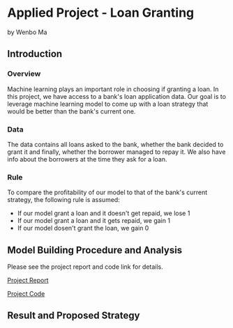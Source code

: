 # Applied Project - Loan Granting
by Wenbo Ma

## Introduction

### Overview

Machine learning plays an important role in choosing if granting a loan. In this project, we have access to a bank's loan application data. Our goal is to leverage machine learning model to come up with a loan strategy that would be better than the bank's current one.

### Data

The data contains all loans asked to the bank, whether the bank decided to grant it and finally, whether the borrower managed to repay it. We also have info about the borrowers at the time they ask for a loan.

### Rule

To compare the profitability of our model to that of the bank's current strategy, the following rule is assumed:

  * If our model grant a loan and it doesn't get repaid, we lose 1
  * If our model grant a loan and it gets repaid, we gain 1
  * If our model dosen't grant the loan, we gain 0

## Model Building Procedure and Analysis

Please see the project report and code link for details.

[Project Report](https://github.com/wenbo5565/AppliedProject_GrantingLoan/blob/master/Project_Report__Loan_Granting.pdf)

[Project Code](https://github.com/wenbo5565/AppliedProject_GrantingLoan/blob/master/GrantingLoan%20core.py)

## Result and Proposed Strategy

